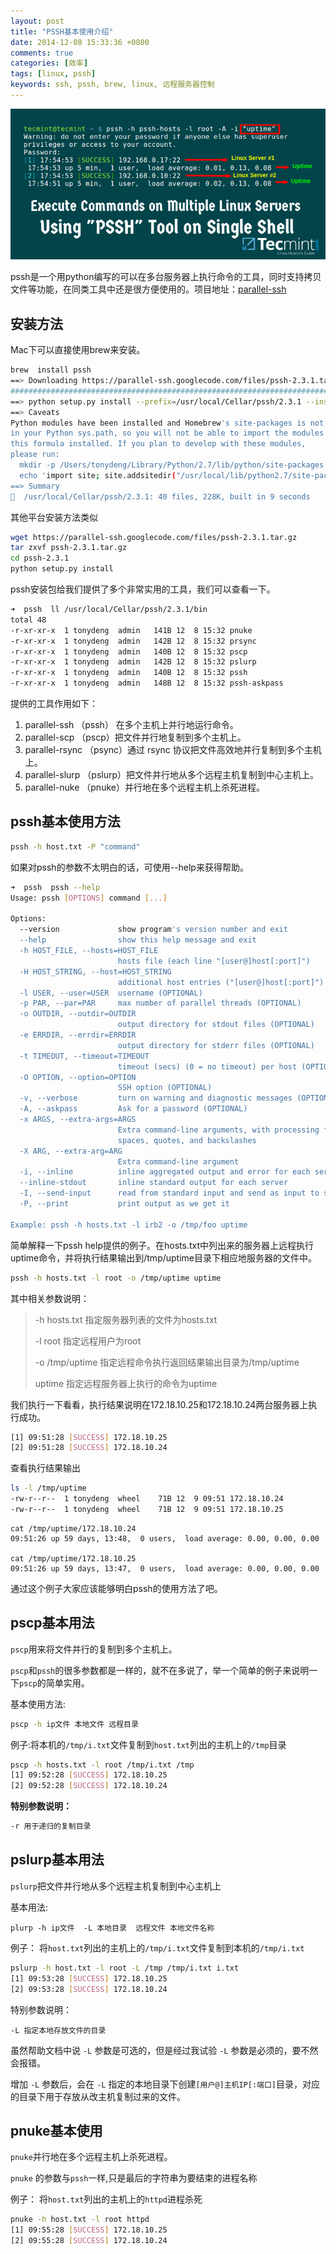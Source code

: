 ```yaml
---
layout: post
title: "PSSH基本使用介绍"
date: 2014-12-08 15:33:36 +0800
comments: true
categories: [效率]
tags: [linux, pssh]
keywords: ssh, pssh, brew, linux, 远程服务器控制
---
```


![PSSH](/images/blog/pssh.png)

pssh是一个用python编写的可以在多台服务器上执行命令的工具，同时支持拷贝文件等功能，在同类工具中还是很方便使用的。项目地址：[parallel-ssh](https://code.google.com/p/parallel-ssh/)
<!-- more -->

## 安装方法

Mac下可以直接使用brew来安装。

``` bash
brew  install pssh
==> Downloading https://parallel-ssh.googlecode.com/files/pssh-2.3.1.tar.gz
######################################################################## 100.0%
==> python setup.py install --prefix=/usr/local/Cellar/pssh/2.3.1 --install-data=/usr/local/Cellar/pssh/2.3.1/share
==> Caveats
Python modules have been installed and Homebrew's site-packages is not
in your Python sys.path, so you will not be able to import the modules
this formula installed. If you plan to develop with these modules,
please run:
  mkdir -p /Users/tonydeng/Library/Python/2.7/lib/python/site-packages
  echo 'import site; site.addsitedir("/usr/local/lib/python2.7/site-packages")' >> /Users/tonydeng/Library/Python/2.7/lib/python/site-packages/homebrew.pth
==> Summary
🍺  /usr/local/Cellar/pssh/2.3.1: 40 files, 228K, built in 9 seconds
```

其他平台安装方法类似

```bash
wget https://parallel-ssh.googlecode.com/files/pssh-2.3.1.tar.gz
tar zxvf pssh-2.3.1.tar.gz
cd pssh-2.3.1
python setup.py install
```

pssh安装包给我们提供了多个非常实用的工具，我们可以查看一下。

```bash
➜  pssh  ll /usr/local/Cellar/pssh/2.3.1/bin
total 48
-r-xr-xr-x  1 tonydeng  admin   141B 12  8 15:32 pnuke
-r-xr-xr-x  1 tonydeng  admin   142B 12  8 15:32 prsync
-r-xr-xr-x  1 tonydeng  admin   140B 12  8 15:32 pscp
-r-xr-xr-x  1 tonydeng  admin   142B 12  8 15:32 pslurp
-r-xr-xr-x  1 tonydeng  admin   140B 12  8 15:32 pssh
-r-xr-xr-x  1 tonydeng  admin   148B 12  8 15:32 pssh-askpass
```

提供的工具作用如下：

1. parallel-ssh （pssh） 在多个主机上并行地运行命令。
2. parallel-scp （pscp）把文件并行地复制到多个主机上。
3. parallel-rsync （psync）通过 rsync 协议把文件高效地并行复制到多个主机上。
4. parallel-slurp （pslurp）把文件并行地从多个远程主机复制到中心主机上。
5. parallel-nuke （pnuke）并行地在多个远程主机上杀死进程。



## pssh基本使用方法

```bash
pssh -h host.txt -P "command"
```

如果对pssh的参数不太明白的话，可使用--help来获得帮助。

```bash
➜  pssh  pssh --help
Usage: pssh [OPTIONS] command [...]

Options:
  --version             show program's version number and exit
  --help                show this help message and exit
  -h HOST_FILE, --hosts=HOST_FILE
                        hosts file (each line "[user@]host[:port]")
  -H HOST_STRING, --host=HOST_STRING
                        additional host entries ("[user@]host[:port]")
  -l USER, --user=USER  username (OPTIONAL)
  -p PAR, --par=PAR     max number of parallel threads (OPTIONAL)
  -o OUTDIR, --outdir=OUTDIR
                        output directory for stdout files (OPTIONAL)
  -e ERRDIR, --errdir=ERRDIR
                        output directory for stderr files (OPTIONAL)
  -t TIMEOUT, --timeout=TIMEOUT
                        timeout (secs) (0 = no timeout) per host (OPTIONAL)
  -O OPTION, --option=OPTION
                        SSH option (OPTIONAL)
  -v, --verbose         turn on warning and diagnostic messages (OPTIONAL)
  -A, --askpass         Ask for a password (OPTIONAL)
  -x ARGS, --extra-args=ARGS
                        Extra command-line arguments, with processing for
                        spaces, quotes, and backslashes
  -X ARG, --extra-arg=ARG
                        Extra command-line argument
  -i, --inline          inline aggregated output and error for each server
  --inline-stdout       inline standard output for each server
  -I, --send-input      read from standard input and send as input to ssh
  -P, --print           print output as we get it

Example: pssh -h hosts.txt -l irb2 -o /tmp/foo uptime
```


简单解释一下pssh help提供的例子。在hosts.txt中列出来的服务器上远程执行uptime命令，并将执行结果输出到/tmp/uptime目录下相应地服务器的文件中。

```bash
pssh -h hosts.txt -l root -o /tmp/uptime uptime
```

其中相关参数说明：

> -h hosts.txt 指定服务器列表的文件为hosts.txt
>
> -l root 指定远程用户为root
>
> -o /tmp/uptime 指定远程命令执行返回结果输出目录为/tmp/uptime
>
> uptime 指定远程服务器上执行的命令为uptime

我们执行一下看看，执行结果说明在172.18.10.25和172.18.10.24两台服务器上执行成功。

```bash
[1] 09:51:28 [SUCCESS] 172.18.10.25
[2] 09:51:28 [SUCCESS] 172.18.10.24
```

查看执行结果输出

```bash
ls -l /tmp/uptime
-rw-r--r--  1 tonydeng  wheel    71B 12  9 09:51 172.18.10.24
-rw-r--r--  1 tonydeng  wheel    71B 12  9 09:51 172.18.10.25
```

```
cat /tmp/uptime/172.18.10.24
09:51:26 up 59 days, 13:48,  0 users,  load average: 0.00, 0.00, 0.00

cat /tmp/uptime/172.18.10.25
09:51:26 up 59 days, 13:47,  0 users,  load average: 0.00, 0.00, 0.00
```

通过这个例子大家应该能够明白pssh的使用方法了吧。

## pscp基本用法
`pscp`用来将文件并行的复制到多个主机上。

`pscp`和`pssh`的很多参数都是一样的，就不在多说了，举一个简单的例子来说明一下`pscp`的简单实用。

基本使用方法:

```bash
pscp -h ip文件 本地文件 远程目录
```

例子:将本机的`/tmp/i.txt`文件复制到`host.txt`列出的主机上的`/tmp`目录

```bash
pscp -h hosts.txt -l root /tmp/i.txt /tmp
[1] 09:52:28 [SUCCESS] 172.18.10.25
[2] 09:52:28 [SUCCESS] 172.18.10.24
```

**特别参数说明：**

```bash
-r 用于递归的复制目录
```
## pslurp基本用法
`pslurp`把文件并行地从多个远程主机复制到中心主机上

基本用法:

```
plurp -h ip文件  -L 本地目录  远程文件 本地文件名称
```

例子： 将`host.txt`列出的主机上的`/tmp/i.txt`文件复制到本机的`/tmp/i.txt`

```bash
pslurp -h host.txt -l root -L /tmp /tmp/i.txt i.txt
[1] 09:53:28 [SUCCESS] 172.18.10.25
[2] 09:53:28 [SUCCESS] 172.18.10.24
```

特别参数说明：

```
-L 指定本地存放文件的目录
```

虽然帮助文档中说 `-L` 参数是可选的，但是经过我试验 `-L` 参数是必须的，要不然会报错。

增加 `-L` 参数后，会在 `-L` 指定的本地目录下创建`[用户@]主机IP[:端口]`目录，对应的目录下用于存放从改主机复制过来的文件。

## pnuke基本使用

`pnuke`并行地在多个远程主机上杀死进程。

`pnuke` 的参数与`pssh`一样,只是最后的字符串为要结束的进程名称

例子： 将`host.txt`列出的主机上的`httpd`进程杀死

```bash
pnuke -h host.txt -l root httpd
[1] 09:55:28 [SUCCESS] 172.18.10.25
[2] 09:55:28 [SUCCESS] 172.18.10.24
```

